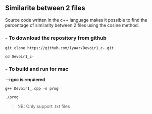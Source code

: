 ## Similarite between 2 files

Source code written in the c++ language makes it possible to find the percentage of similarity between 2 files using the cosine method.

### - To download the repository from github 
```
git clone https://github.com/Iyaar/Devoir1_c-.git

cd Devoir1_c-
```
### - To build and run for mac
 -->**gcc is requiered**
``` 
g++ Devoir1_.cpp -o prog

./prog
```
> NB: Only support .txt files

